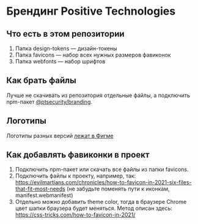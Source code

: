 # Брендинг Positive Technologies

## Что есть в этом репозитории
1. Папка design-tokens — дизайн-токены
2. Папка favicons — набор всех нужных размеров фавиконок
3. Папка webfonts — набор шрифтов

## Как брать файлы
Лучше не скачивать из репозитория отдельные файлы, а подключить npm-пакет [@ptsecurity/branding](https://www.npmjs.com/package/@ptsecurity/branding).

## Логотипы
Логотипы разных версий [лежат в Фигме](https://www.figma.com/file/FtKbhjXaX3LsmFpgvFoJyh/?node-id=0%3A1)

## Как добавлять фавиконки в проект
1. Подключить npm-пакет или скачать все файлы из папки favicons.
2. Подключить файлы к проекту, например, так: https://evilmartians.com/chronicles/how-to-favicon-in-2021-six-files-that-fit-most-needs (не забудьте поменять пути к иконкам, manifest.webmanifest)
3. Отдельно можно добавить theme color, тогда в браузере Chrome цвет шапки браузера будет меняться. Метод описан здесь: https://css-tricks.com/how-to-favicon-in-2021/

